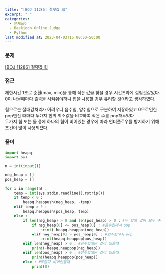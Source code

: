 ```yaml
---
title: "[BOJ 11286] 절댓값 힙"
excerpt: " "
categories:
  - 문제풀이
  - Baekjoon Online Judge
  - Python
last_modified_at: 2023-04-03T15:00:00-50:00
---
```


### 문제

[[BOJ 11286] 절댓값 힙](https://www.acmicpc.net/problem/11286)

### 접근

제한시간 1초로 순환(max, min)을 통해 작은 값을 찾을 경우 시간초과에 걸릴것같았다.  
0이 나올때마다 출력을 시켜줘야하니 힙을 사용할 경우 유리할 것이라고 생각하였다.

힙으로는 절대값처리가 어려우니 음수힙, 양수힙으로 구분하여 저장하였고 0으로인한 pop연산 때마다 두가지 힙의 최소값을 비교하여 작은 수를 pop해주었다.  
두가지 힙 또는 둘 중에 하나의 힙이 비어있는 경우에 따라 언더플로우를 방지하기 위해 조건이 많이 사용되었다.

### 풀이

```python
import heapq
import sys

n = int(input())

neg_heap = []
pos_heap = []

for i in range(n) :
    temp = int(sys.stdin.readline().rstrip())
    if temp < 0 :
        heapq.heappush(neg_heap, -temp)
    elif temp > 0 :
        heapq.heappush(pos_heap, temp)
    else :
        if len(neg_heap) > 0 and len(pos_heap) > 0 : #두 힙에 값이 모두 존재할때
            if neg_heap[0] <= pos_heap[0] : #음수힙에서 pop
                print(-heapq.heappop(neg_heap))
            elif neg_heap[0] > pos_heap[0] : #양수힙에서 pop
                print(heapq.heappop(pos_heap))
        elif len(neg_heap) > 0 : #음수힙에만 값이 있을떄
            print(-heapq.heappop(neg_heap))
        elif len(pos_heap) > 0 : #양수힙에만 값이 있을때
            print(heapq.heappop(pos_heap))
        else : #두힙다 비어있을때
            print(0)
```
